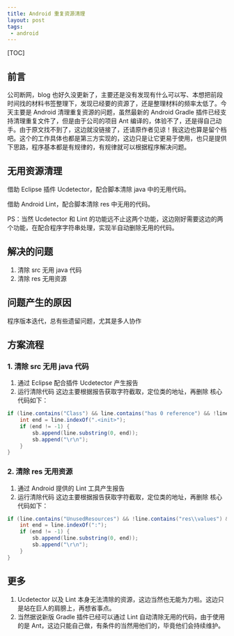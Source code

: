 ```yaml
---
title: Android 重复资源清理
layout: post
tags:
 - android
---
```


[TOC]

## 前言

公司断网，blog 也好久没更新了，主要还是没有发现有什么可以写、本想把前段时间找的材料书签整理下，发现已经要的资源了，还是整理材料的频率太低了。今天主要是 Android 清理重复资源的问题，虽然最新的 Android Gradle 插件已经支持清理重复文件了，但是由于公司的项目 Ant 编译的，体验不了，还是得自己动手。由于原文找不到了，这边就没链接了，还请原作者见谅！我这边也算是留个档吧。这个的工作具体也都是第三方实现的，这边只是让它更易于使用，也只是提供下思路，程序基本都是有规律的，有规律就可以根据程序解决问题。

## 无用资源清理

借助 Eclipse 插件 Ucdetector，配合脚本清除 java 中的无用代码。

借助 Android Lint，配合脚本清除 res 中无用的代码。

PS：当然 Ucdetector 和 Lint 的功能远不止这两个功能，这边刚好需要这边的两个功能，在配合程序字符串处理，实现半自动删除无用的代码。

## 解决的问题

1. 清除 src 无用 java 代码
2. 清除 res 无用资源

## 问题产生的原因

程序版本迭代，总有些遗留问题，尤其是多人协作

## 方案流程

### 1. 清除 src 无用 java 代码

 1. 通过 Eclipse 配合插件 Ucdetector 产生报告
 2. 运行清除代码
这边主要根据报告获取字符截取，定位类的地址，再删除
核心代码如下：

``` java
if (line.contains("Class") && line.contains("has 0 reference") && !line.contains("Method")) {
    int end = line.indexOf(".<init>");
    if (end != -1) {
        sb.append(line.substring(0, end));
        sb.append("\r\n");
    }
}
```

### 2. 清除 res 无用资源

 1. 通过 Android 提供的 Lint 工具产生报告
 2. 运行清除代码
这边主要根据报告获取字符截取，定位类的地址，再删除
核心代码如下：

``` java
if (line.contains("UnusedResources") && !line.contains("res\\values") && !line.contains("appcompat")) {
    int end = line.indexOf(":");
    if (end != -1) {
        sb.append(line.substring(0, end));
        sb.append("\r\n");
    }
}
```

## 更多

1. Ucdetector 以及 Lint 本身无法清除的资源，这边当然也无能为力啦。这边只是站在巨人的肩膀上，再想省事点。
2. 当然据说新版 Gradle 插件已经可以通过 Lint 自动清除无用的代码，由于使用的是 Ant，这边只能自己做，有条件的当然用他们的，毕竟他们会持续维护。
